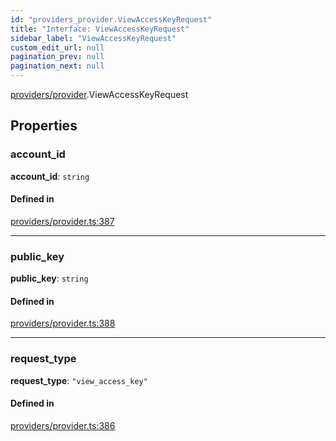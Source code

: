 ```yaml
---
id: "providers_provider.ViewAccessKeyRequest"
title: "Interface: ViewAccessKeyRequest"
sidebar_label: "ViewAccessKeyRequest"
custom_edit_url: null
pagination_prev: null
pagination_next: null
---
```


[providers/provider](../modules/providers_provider.md).ViewAccessKeyRequest

## Properties

### account\_id

 **account\_id**: `string`

#### Defined in

[providers/provider.ts:387](https://github.com/maxhr/near--near-api-js/blob/a0c9a104/packages/near-api-js/src/providers/provider.ts#L387)

___

### public\_key

 **public\_key**: `string`

#### Defined in

[providers/provider.ts:388](https://github.com/maxhr/near--near-api-js/blob/a0c9a104/packages/near-api-js/src/providers/provider.ts#L388)

___

### request\_type

 **request\_type**: ``"view_access_key"``

#### Defined in

[providers/provider.ts:386](https://github.com/maxhr/near--near-api-js/blob/a0c9a104/packages/near-api-js/src/providers/provider.ts#L386)
